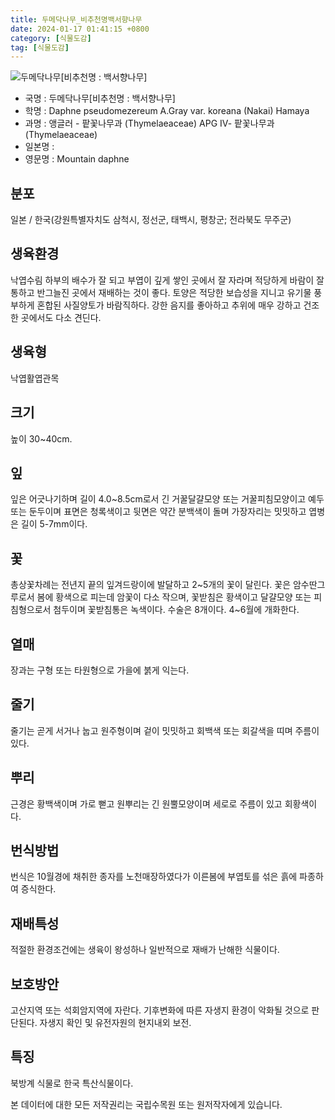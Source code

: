 ```yaml
---
title: 두메닥나무_비추천명백서향나무
date: 2024-01-17 01:41:15 +0800
category: [식물도감]
tag: [식물도감]
---
```




![두메닥나무[비추천명 : 백서향나무]](/fileUpload/plants/basic/Thymelaeaceae/Daphne/9116/9116_2020_6_th2.JPG)
- 국명 : 두메닥나무[비추천명 : 백서향나무]
- 학명 : Daphne pseudomezereum A.Gray var. koreana (Nakai) Hamaya
- 과명 : 앵글러 - 팥꽃나무과 (Thymelaeaceae) APG Ⅳ- 팥꽃나무과 (Thymelaeaceae)
- 일본명 : 
- 영문명 : Mountain daphne


## 분포
일본 / 한국(강원특별자치도 삼척시, 정선군, 태백시, 평창군; 전라북도 무주군) 
## 생육환경
낙엽수림 하부의 배수가 잘 되고 부엽이 깊게 쌓인 곳에서 잘 자라며 적당하게 바람이 잘 통하고 반그늘진 곳에서 재배하는 것이 좋다. 토양은 적당한 보습성을 지니고 유기물 풍부하게 혼합된 사질양토가 바람직하다. 강한 음지를 좋아하고 추위에 매우 강하고 건조한 곳에서도 다소 견딘다.
## 생육형
낙엽활엽관목
## 크기
높이 30~40cm.
## 잎
잎은 어긋나기하며 길이 4.0~8.5cm로서 긴 거꿀달걀모양 또는 거꿀피침모양이고 예두 또는 둔두이며  표면은 청록색이고 뒷면은 약간 분백색이 돌며 가장자리는 밋밋하고 엽병은 길이 5-7mm이다.
## 꽃
총상꽃차례는 전년지 끝의 잎겨드랑이에 발달하고 2~5개의 꽃이 달린다. 꽃은 암수딴그루로서 봄에 황색으로 피는데 암꽃이 다소 작으며, 꽃받침은 황색이고 달걀모양 또는 피침형으로서 첨두이며 꽃받침통은 녹색이다. 수술은 8개이다. 4~6월에 개화한다. 
## 열매
장과는 구형 또는 타원형으로 가을에 붉게 익는다.
## 줄기
줄기는 곧게 서거나 눕고 원주형이며 겉이 밋밋하고 회백색 또는 회갈색을 띠며 주름이 있다.
## 뿌리
근경은 황백색이며 가로 뻗고 원뿌리는 긴 원뿔모양이며 세로로 주름이 있고 회황색이다.
## 번식방법
번식은 10월경에 채취한 종자를 노천매장하였다가 이른봄에 부엽토를 섞은 흙에 파종하여 증식한다.
## 재배특성
적절한 환경조건에는 생육이 왕성하나 일반적으로 재배가 난해한 식물이다.
## 보호방안
고산지역 또는 석회암지역에 자란다. 기후변화에 따른 자생지 환경이 악화될 것으로 판단된다. 자생지 확인 및 유전자원의 현지내외 보전.
## 특징
북방계 식물로 한국 특산식물이다.






본 데이터에 대한 모든 저작권리는 국립수목원 또는 원저작자에게 있습니다.
